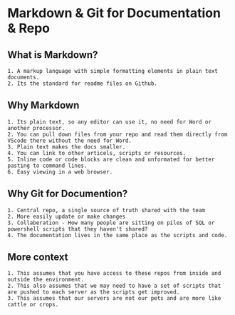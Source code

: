 # Markdown & Git for Documentation & Repo

## What is Markdown?

    1. A markup language with simple formatting elements in plain text documents. 
    2. Its the standard for readme files on Github.

## Why Markdown

    1. Its plain text, so any editor can use it, no need for Word or another processor. 
    2. You can pull down files from your repo and read them directly from VScode there without the need for Word. 
    3. Plain text makes the docs smaller.
    4. You can link to other articels, scripts or resources.
    5. Inline code or code blocks are clean and unformated for better pasting to command lines.
    6. Easy viewing in a web browser.

## Why Git for Documention?

    1. Central repo, a single source of truth shared with the team
    2. More easily update or make changes
    3. Collaberation - How many people are sitting on piles of SQL or powershell scripts that they haven't shared?
    4. The documentation lives in the same place as the scripts and code. 

## More context

    1. This assumes that you have access to these repos from inside and outside the environment. 
    2. This also assumes that we may need to have a set of scripts that are pushed to each server as the scripts get improved. 
    3. This assumes that our servers are not our pets and are more like cattle or crops.
